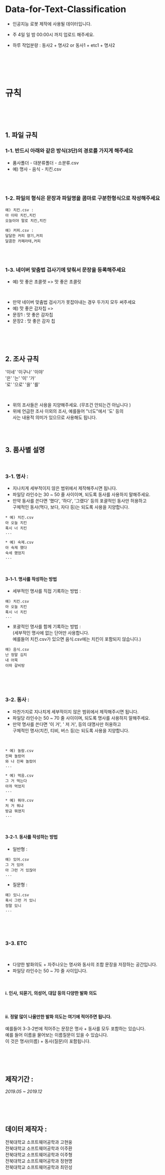 # Data-for-Text-Classification

* 인공지능 로봇 제작에 사용될 데이터입니다.

* 주 4일 일 밤 00:00시 까지 업로드 해주세요.

* 하루 작업분량 : 동사2 + 명사2  or  동사1 + etc1 + 명사2
<br>


<br>
<br>
<br>

# 규칙

 
<br>
<br>
<br>

## 1. 파일 규칙
### 1-1. 반드시 아래와 같은 방식(3단)의 경로를 가지게 해주세요
* 품사폴더 - 대분류폴더 - 소분류.csv 
* 예) 명사 - 음식 - 치킨.csv

<br>
<br>

### 1-2. 파일의 형식은 문장과 파일명을 콤마로 구분한형식으로 작성해주세요
```
예) 치킨.csv :
아 이따 치킨,치킨
오늘이야 말로 치킨,치킨
```

```
예) 커피.csv : 
달달한 커피 향기,커피 
달콤한 카페라테,커피 
```

<br>
<br>

### 1-3. 네이버 맞춤법 검사기에 맞춰서 문장을 등록해주세요 <br>
* 예) 맛 좋은 초콜렛 => 맛 좋은 초콜릿 

<br>

* 만약 네이버 맞춤법 검사기가 못잡아내는 경우 두가지 모두 써주세요
* 예) 맛 좋은 감자칩 => 
* 문장1 : 맛 좋은 감자칩 
* 문장2 : 맛 좋은 감자 칩

<br>
<br>
<br>

## 2. 조사 규칙

'이네' '이구나' '이야' <br> 
'은' '는' '이' '가' <br>
'로' '으로' '을' '를' <br>

<br>

* 위의 조사들은 사용을 지양해주세요. (무조건 안되는건 아닙니다 ) <br>
* 위에 언급한 조사 이외의 조사, 예를들어 "너도"에서 '도' 등의 <br>
사는 내용적 의미가 있으므로 사용해도 됩니다. <br>

<br>
<br>

## 3. 품사별 설명

<br>

### 3-1. 명사 : 
* 지나치게 세부적이지 않은 범위에서 제작해주시면 됩니다. <br>
* 파일당 라인수는 30 ~ 50 줄 사이이며, 되도록 동사를 사용하지 말해주세요. <br>
* 만약 동사를 쓴다면 '했다', '하다', '그랬다' 등의 포괄적인 동사만 허용하고 <br>
구체적인 동사(먹다, 보다, 자다 등)는 되도록 사용을 지양합니다.

```
* 예) 치킨.csv 
아 오늘 치킨 
혹시 너 치킨 
...
```

```
* 예) 숙제.csv 
아 숙제 했다 
숙세 했었지 
... 
```

<br>

#### 3-1-1. 명사를 작성하는 방법

* 세부적인 명사를 직접 기록하는 방법 : <br>

```
예) 치킨.csv 
아 오늘 치킨 
혹시 너 치킨
...
```

* 포괄적인 명사를 함께 기록하는 방법 : <br>
(세부적인 명사에 없는 단어만 사용합니다. <br>
예를들어 치킨.csv가 있으면 음식.csv에는 치킨이 포함되지 않습니다.) <br>


```
예) 음식.csv 
난 정말 김치 
내 어묵 
이따 갈비탕 
```

<br>
<br>
<br>


### 3-2. 동사 : 
* 마찬가지로 지나치게 세부적이지 않은 범위에서 제작해주시면 됩니다. <br>
* 파일당 라인수는 50 ~ 70 줄 사이이며, 되도록 명사를 사용하지 말해주세요. <br>
* 만약 명사를 쓴다면 '이 거', ' 저 거', 등의 대명사만 허용하고 <br>
구체적인 명사(치킨, 티비, 버스 등)는 되도록 사용을 지양합니다.

<br>

```
* 예) 놀람.csv 
진짜 놀랐어 
와 나 진짜 놀랐어 
... 
```

```
* 예) 먹음.csv 
그 거 먹는다 
아까 먹었지 
... 
```
```
* 예) 뭐야.csv 
저 거 뭐냐 
방금 뭐였지 
... 
```

<br>

#### 3-2-1. 동사를 작성하는 방법

* 일반형 : <br>

```
예) 있어.csv 
그 거 있어 
아 그런 거 있잖아 
... 
```

* 질문형 : <br>
```
예) 있니.csv 
혹시 그런 거 있니 
정말 있니 
... 
```
<br>
<br>
<br>



### 3-3. ETC
<br>

* 다양한 발화의도 + 자주나오는 명사와 동사의 조합 문장을 저장하는 공간입니다.
* 파일당 라인수는 50 ~ 70 줄 사이입니다.

<br>

#### i. 인사, 되묻기, 의성어, 대답 등의 다양한 발화 의도

<br>

#### ii. 정말 많이 나올만한 발화 의도는 여기에 적어주면 됩니다. <br>
예를들어 3-3-2번에 적어주는 문장은 명사 + 동사를 모두 포함하는 있습니다. <br>
예를 들어 이름을 물어보는 이름질문이 있을 수 있습니다. <br>
이 것은 명사(이름) + 동사(질문)이 포함됩니다. <br>

<br>
<br>
<br>


## 제작기간 : 

*2019.05 ~ 2019.12*

<br>
<br>
<br>

  
## 데이터 제작자 : 
전북대학교 소프트웨어공학과 고현웅 <br>
전북대학교 소프트웨어공학과 이주환 <br>
전북대학교 소프트웨어공학과 이주형 <br>
전북대학교 소프트웨어공학과 정현명 <br>
전북대학교 소프트웨어공학과 최민성 <br>



